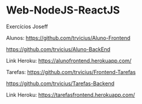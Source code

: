 # Web-NodeJS-ReactJS
Exercícios Joseff

Alunos:
https://github.com/trvicius/Aluno-Frontend

https://github.com/trvicius/Aluno-BackEnd

Link Heroku: https://alunofrontend.herokuapp.com/

Tarefas:
https://github.com/trvicius/Frontend-Tarefas

https://github.com/trvicius/Tarefas-Backend

Link Heroku: https://tarefasfrontend.herokuapp.com/
